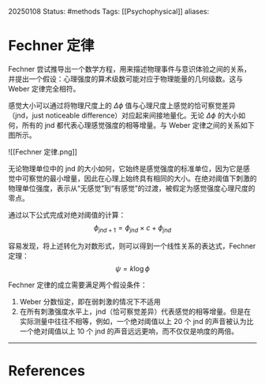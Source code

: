 20250108
Status: #methods
Tags: [[Psychophysical]]
aliases: 
# Fechner 定律
Fechner 尝试推导出一个数学方程，用来描述物理事件与意识体验之间的关系，并提出一个假设：心理强度的算术级数可能对应于物理能量的几何级数。这与 Weber 定律完全相符。

感觉大小可以通过将物理尺度上的 $\Delta \phi$ 值与心理尺度上感觉的恰可察觉差异（jnd，just noticeable difference）对应起来间接地量化。无论 $\Delta \phi$ 的大小如何，所有的 jnd 都代表心理感觉强度的相等增量。与 Weber 定律之间的关系如下图所示。

![[Fechner 定律.png]]

无论物理单位中的 jnd 的大小如何，它始终是感觉强度的标准单位，因为它是感觉中可察觉的最小增量，因此在心理上始终具有相同的大小。在绝对阈值下刺激的物理单位强度，表示从“无感觉”到“有感觉”的过渡，被假定为感觉强度心理尺度的零点。

通过以下公式完成对绝对阈值的计算：
$$
\phi_{jnd+1} = \phi_{jnd} \times c + \phi_{jnd}
$$

容易发现，将上述转化为对数形式，则可以得到一个线性关系的表达式，Fechner 定理：
$$
\psi = k \log \phi
$$

Fechner 定律的成立需要满足两个假设条件：
1. Weber 分数恒定，即在弱刺激的情况下不适用
2. 在所有刺激强度水平上，jnd（恰可察觉差异）代表感觉的相等增量。但是在实际测量中往往不相等，例如，一个绝对阈值以上 20 个 jnd 的声音被认为比一个绝对阈值以上 10 个 jnd 的声音远远更响，而不仅仅是响度的两倍。



---
# References
